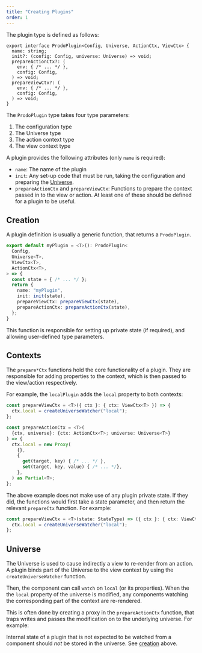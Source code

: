 ```yaml
---
title: "Creating Plugins"
order: 1
---
```


The plugin type is defined as follows:

```tsx
export interface ProdoPlugin<Config, Universe, ActionCtx, ViewCtx> {
  name: string;
  init?: (config: Config, universe: Universe) => void;
  prepareActionCtx?: (
    env: { /* ... */ },
    config: Config,
  ) => void;
  prepareViewCtx?: (
    env: { /* ... */ },
    config: Config,
  ) => void;
}
```

The `ProdoPlugin` type takes four type parameters:

1. The configuration type
2. The Universe type
3. The action context type
4. The view context type

A plugin provides the following attributes (only `name` is required):

- `name`: The name of the plugin
- `init`: Any set-up code that must be run, taking the configuration and
preparing the [Universe](#Universe).
- `prepareActionCtx` and `prepareViewCtx`: Functions to prepare the context
passed in to the view or action. At least one of these should be defined for a
plugin to be useful.

## Creation

A plugin definition is usually a generic function, that returns a `ProdoPlugin`.

```ts
export default myPlugin = <T>(): ProdoPlugin<
  Config,
  Universe<T>,
  ViewCtx<T>,
  ActionCtx<T>,
> => {
  const state = { /* ... */ };
  return {
    name: "myPlugin",
    init: init(state),
    prepareViewCtx: prepareViewCtx(state),
    prepareActionCtx: prepareActionCtx(state),
  };
}
```

This function is responsible for setting up private state (if required), and
allowing user-defined type parameters.

## Contexts

The `prepare*Ctx` functions hold the core functionality of a plugin. They are
responsible for adding properties to the context, which is then passed to the
view/action respectively.

For example, the `localPlugin` adds the `local` property to both contexts:

```ts
const prepareViewCtx = <T>({ ctx }: { ctx: ViewCtx<T> }) => {
  ctx.local = createUniverseWatcher("local");
};

const prepareActionCtx = <T>(
  {ctx, universe}: {ctx: ActionCtx<T>; universe: Universe<T>}
) => {
  ctx.local = new Proxy(
    {},
    {
      get(target, key) { /* ... */ },
      set(target, key, value) { /* ... */},
    },
  ) as Partial<T>;
};
```

The above example does not make use of any plugin private state. If they did,
the functions would first take a state parameter, and then return the relevant
`prepareCtx` function. For example:

```ts
const prepareViewCtx = <T>(state: StateType) => ({ ctx }: { ctx: ViewCtx<T> }) => {
  ctx.local = createUniverseWatcher("local");
};
```

## Universe

The Universe is used to cause indirectly a view to re-render from an action. A
plugin binds part of the Universe to the view context by using the
`createUniverseWatcher` function.

Then, the component can call `watch` on `local` (or its properties). When the
the `local` property of the universe is modified, any components watching the
corresponding part of the context are re-rendered.

This is often done by creating a proxy in the `prepareActionCtx` function, that
traps writes and passes the modification on to the underlying universe. For
example:

Internal state of a plugin that is not expected to be watched from a component
should *not* be stored in the universe. See [creation](#Creation) above.
